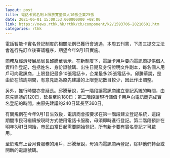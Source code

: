 ```yaml
---
layout: post
title: 電話卡實名制上限放寬至個人10張企業25張
date: 2021-06-01 15:00:53.000000000 +08:00
link: https://news.rthk.hk/rthk/ch/component/k2/1593706-20210601.htm
categories: rthk
---
```


電話智能卡實名登記制度的相關法例已獲行會通過，本周五刊憲，下周三提交立法會進行先訂立後審議程序，期望今年9月1日實施。　

商務及經濟發展局局長邱騰華表示，在新制度下，電話卡用戶要向電訊商提供個人資料作登記，包括姓名、身份證號碼、出生日期及身份證明文件副本，每名個人用戶可向電訊商，上限登記最多10張電話卡，企業最多25張電話卡。邱騰華說，是由於在諮詢期間，有意見認為原先建議的上限登記數目較少，因此作出調整。

另外，推行時間亦會延長。邱騰華說，第一階段讓電訊商建立登記系統的時間，由原先建議的120日，延長至約180日；第二階段讓現行儲值卡用戶向電訊商完成實名登記的時間，由原先建議的240日延長至360日。

有關規例在今年9月1日生效後，電訊商會按要求在第一階段建立登記系統，這段期間市民可繼續按現時方式使用電話卡服務，毋須即時進行登記。第二階段預計在明年3月1日開始，市民由當日起需要開始登記，所有新卡要有實名登記才可啟用。

至於現有上台月費服務的用戶，邱騰華說，毋須向電訊商再登記，除非他們轉台或開新的電話號碼。
